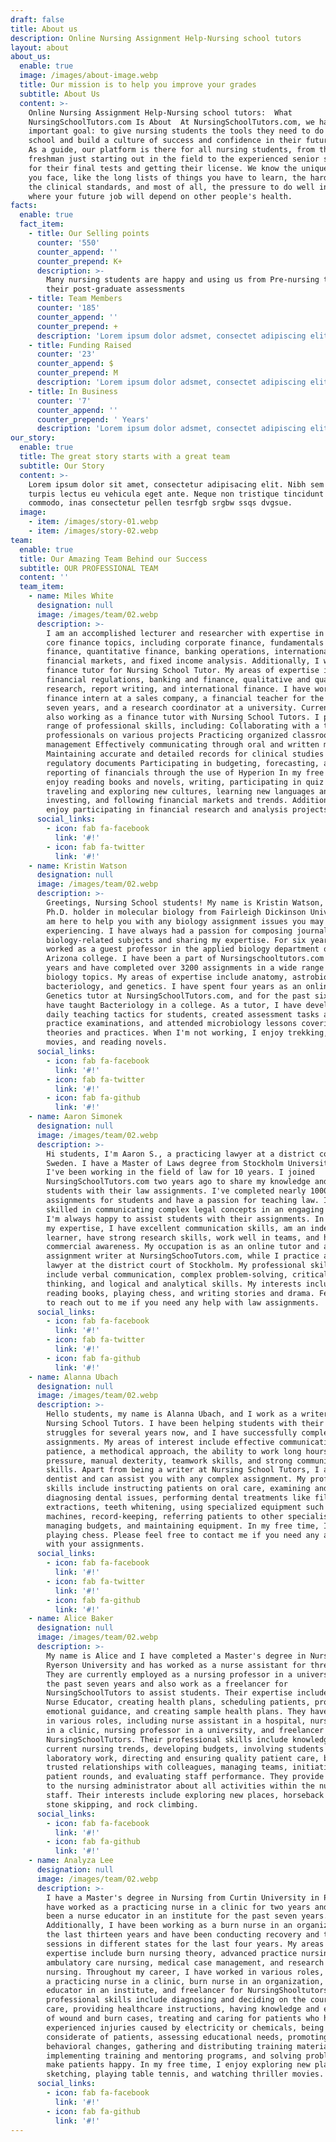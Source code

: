 ```yaml
---
draft: false
title: About us
description: Online Nursing Assignment Help-Nursing school tutors
layout: about
about_us:
  enable: true
  image: /images/about-image.webp
  title: Our mission is to help you improve your grades
  subtitle: About Us
  content: >-
    Online Nursing Assignment Help-Nursing school tutors:  What
    NursingSchoolTutors.com Is About  At NursingSchoolTutors.com, we have one
    important goal: to give nursing students the tools they need to do well in
    school and build a culture of success and confidence in their future jobs.
    As a guide, our platform is there for all nursing students, from the nervous
    freshman just starting out in the field to the experienced senior studying
    for their final tests and getting their license. We know the unique problems
    you face, like the long lists of things you have to learn, the hard tests,
    the clinical standards, and most of all, the pressure to do well in a field
    where your future job will depend on other people's health.
facts:
  enable: true
  fact_item:
    - title: Our Selling points
      counter: '550'
      counter_append: ''
      counter_prepend: K+
      description: >-
        Many nursing students are happy and using us from Pre-nursing test to
        their post-graduate assessments
    - title: Team Members
      counter: '185'
      counter_append: ''
      counter_prepend: +
      description: 'Lorem ipsum dolor adsmet, consectet adipiscing elit cau.'
    - title: Funding Raised
      counter: '23'
      counter_append: $
      counter_prepend: M
      description: 'Lorem ipsum dolor adsmet, consectet adipiscing elit cau.'
    - title: In Business
      counter: '7'
      counter_append: ''
      counter_prepend: ' Years'
      description: 'Lorem ipsum dolor adsmet, consectet adipiscing elit cau.'
our_story:
  enable: true
  title: The great story starts with a great team
  subtitle: Our Story
  content: >-
    Lorem ipsum dolor sit amet, consectetur adipisacing elit. Nibh sem tellus
    turpis lectus eu vehicula eget ante. Neque non tristique tincidunt quam
    commodo, inas consectetur pellen tesrfgb srgbw ssqs dvgsue.
  image:
    - item: /images/story-01.webp
    - item: /images/story-02.webp
team:
  enable: true
  title: Our Amazing Team Behind our Success
  subtitle: OUR PROFESSIONAL TEAM
  content: ''
  team_item:
    - name: Miles White
      designation: null
      image: /images/team/02.webp
      description: >-
        I am an accomplished lecturer and researcher with expertise in various
        core finance topics, including corporate finance, fundamentals of
        finance, quantitative finance, banking operations, international
        financial markets, and fixed income analysis. Additionally, I work as a
        finance tutor for Nursing School Tutor. My areas of expertise include
        financial regulations, banking and finance, qualitative and quantitative
        research, report writing, and international finance. I have worked as a
        finance intern at a sales company, a financial teacher for the past
        seven years, and a research coordinator at a university. Currently, I am
        also working as a finance tutor with Nursing School Tutors. I possess a
        range of professional skills, including: Collaborating with a team of
        professionals on various projects Practicing organized classroom
        management Effectively communicating through oral and written means
        Maintaining accurate and detailed records for clinical studies and
        regulatory documents Participating in budgeting, forecasting, and
        reporting of financials through the use of Hyperion In my free time, I
        enjoy reading books and novels, writing, participating in quiz games,
        traveling and exploring new cultures, learning new languages and skills,
        investing, and following financial markets and trends. Additionally, I
        enjoy participating in financial research and analysis projects.
      social_links:
        - icon: fab fa-facebook
          link: '#!'
        - icon: fab fa-twitter
          link: '#!'
    - name: Kristin Watson
      designation: null
      image: /images/team/02.webp
      description: >-
        Greetings, Nursing School students! My name is Kristin Watson, and as a
        Ph.D. holder in molecular biology from Fairleigh Dickinson University, I
        am here to help you with any biology assignment issues you may be
        experiencing. I have always had a passion for composing journals on
        biology-related subjects and sharing my expertise. For six years, I
        worked as a guest professor in the applied biology department of an
        Arizona college. I have been a part of Nursingschooltutors.com for five
        years and have completed over 3200 assignments in a wide range of
        biology topics. My areas of expertise include anatomy, astrobiology,
        bacteriology, and genetics. I have spent four years as an online
        Genetics tutor at NursingSchoolTutors.com, and for the past six years, I
        have taught Bacteriology in a college. As a tutor, I have developed
        daily teaching tactics for students, created assessment tasks and
        practice examinations, and attended microbiology lessons covering both
        theories and practices. When I'm not working, I enjoy trekking, watching
        movies, and reading novels.
      social_links:
        - icon: fab fa-facebook
          link: '#!'
        - icon: fab fa-twitter
          link: '#!'
        - icon: fab fa-github
          link: '#!'
    - name: Aaron Simonek
      designation: null
      image: /images/team/02.webp
      description: >-
        Hi students, I'm Aaron S., a practicing lawyer at a district court in
        Sweden. I have a Master of Laws degree from Stockholm University, and
        I've been working in the field of law for 10 years. I joined
        NursingSchoolTutors.com two years ago to share my knowledge and help
        students with their law assignments. I've completed nearly 1000 law
        assignments for students and have a passion for teaching law. I'm
        skilled in communicating complex legal concepts in an engaging way, and
        I'm always happy to assist students with their assignments. In terms of
        my expertise, I have excellent communication skills, am an independent
        learner, have strong research skills, work well in teams, and have
        commercial awareness. My occupation is as an online tutor and academic
        assignment writer at NursingSchooTutors.com, while I practice as a
        lawyer at the district court of Stockholm. My professional skills
        include verbal communication, complex problem-solving, critical
        thinking, and logical and analytical skills. My interests include
        reading books, playing chess, and writing stories and drama. Feel free
        to reach out to me if you need any help with law assignments.
      social_links:
        - icon: fab fa-facebook
          link: '#!'
        - icon: fab fa-twitter
          link: '#!'
        - icon: fab fa-github
          link: '#!'
    - name: Alanna Ubach
      designation: null
      image: /images/team/02.webp
      description: >-
        Hello students, my name is Alanna Ubach, and I work as a writer at
        Nursing School Tutors. I have been helping students with their academic
        struggles for several years now, and I have successfully completed 4500
        assignments. My areas of interest include effective communication,
        patience, a methodical approach, the ability to work long hours under
        pressure, manual dexterity, teamwork skills, and strong communication
        skills. Apart from being a writer at Nursing School Tutors, I am also a
        dentist and can assist you with any complex assignment. My professional
        skills include instructing patients on oral care, examining and
        diagnosing dental issues, performing dental treatments like fillings and
        extractions, teeth whitening, using specialized equipment such as X-ray
        machines, record-keeping, referring patients to other specialists,
        managing budgets, and maintaining equipment. In my free time, I enjoy
        playing chess. Please feel free to contact me if you need any assistance
        with your assignments.
      social_links:
        - icon: fab fa-facebook
          link: '#!'
        - icon: fab fa-twitter
          link: '#!'
        - icon: fab fa-github
          link: '#!'
    - name: Alice Baker
      designation: null
      image: /images/team/02.webp
      description: >-
        My name is Alice and I have completed a Master's degree in Nursing from
        Ryerson University and has worked as a nurse assistant for three years.
        They are currently employed as a nursing professor in a university for
        the past seven years and also work as a freelancer for
        NursingSchoolTutors to assist students. Their expertise includes being a
        Nurse Educator, creating health plans, scheduling patients, providing
        emotional guidance, and creating sample health plans. They have worked
        in various roles, including nurse assistant in a hospital, nurse manager
        in a clinic, nursing professor in a university, and freelancer for
        NursingSchoolTutors. Their professional skills include knowledge of
        current nursing trends, developing budgets, involving students in
        laboratory work, directing and ensuring quality patient care, building
        trusted relationships with colleagues, managing teams, initiating
        patient rounds, and evaluating staff performance. They provide reports
        to the nursing administrator about all activities within the nursing
        staff. Their interests include exploring new places, horseback riding,
        stone skipping, and rock climbing.
      social_links:
        - icon: fab fa-facebook
          link: '#!'
        - icon: fab fa-github
          link: '#!'
    - name: Analyza Lee
      designation: null
      image: /images/team/02.webp
      description: >-
        I have a Master's degree in Nursing from Curtin University in Perth. I
        have worked as a practicing nurse in a clinic for two years and have
        been a nurse educator in an institute for the past seven years.
        Additionally, I have been working as a burn nurse in an organization for
        the last thirteen years and have been conducting recovery and treatment
        sessions in different states for the last four years. My areas of
        expertise include burn nursing theory, advanced practice nursing,
        ambulatory care nursing, medical case management, and research in
        nursing. Throughout my career, I have worked in various roles, including
        a practicing nurse in a clinic, burn nurse in an organization, nurse
        educator in an institute, and freelancer for NursingShooltutors.com. My
        professional skills include diagnosing and deciding on the course of
        care, providing healthcare instructions, having knowledge and experience
        of wound and burn cases, treating and caring for patients who have
        experienced injuries caused by electricity or chemicals, being kind and
        considerate of patients, assessing educational needs, promoting positive
        behavioral changes, gathering and distributing training materials,
        implementing training and mentoring programs, and solving problems to
        make patients happy. In my free time, I enjoy exploring new places,
        sketching, playing table tennis, and watching thriller movies.
      social_links:
        - icon: fab fa-facebook
          link: '#!'
        - icon: fab fa-github
          link: '#!'
---
```


